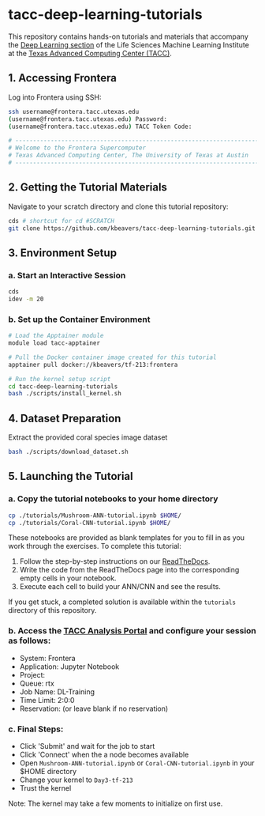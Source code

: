 # tacc-deep-learning-tutorials

This repository contains hands-on tutorials and materials that accompany the [Deep Learning section](https://life-sciences-ml-at-tacc.readthedocs.io/en/latest/section3/overview.html) of the Life Sciences Machine Learning Institute at the [Texas Advanced Computing Center (TACC)](https://tacc.utexas.edu/). 

## 1. Accessing Frontera

Log into Frontera using SSH:

```bash
ssh username@frontera.tacc.utexas.edu
(username@frontera.tacc.utexas.edu) Password: 
(username@frontera.tacc.utexas.edu) TACC Token Code:

# ------------------------------------------------------------------------------
# Welcome to the Frontera Supercomputer
# Texas Advanced Computing Center, The University of Texas at Austin
# ------------------------------------------------------------------------------
```

## 2. Getting the Tutorial Materials

Navigate to your scratch directory and clone this tutorial repository:

```bash
cds # shortcut for cd #SCRATCH
git clone https://github.com/kbeavers/tacc-deep-learning-tutorials.git
```

## 3. Environment Setup

### a. Start an Interactive Session

```bash
cds
idev -m 20
```

### b. Set up the Container Environment

```bash
# Load the Apptainer module
module load tacc-apptainer

# Pull the Docker container image created for this tutorial
apptainer pull docker://kbeavers/tf-213:frontera

# Run the kernel setup script
cd tacc-deep-learning-tutorials
bash ./scripts/install_kernel.sh
```

## 4. Dataset Preparation

Extract the provided coral species image dataset

```bash
bash ./scripts/download_dataset.sh
```

## 5. Launching the Tutorial

### a. Copy the tutorial notebooks to your home directory

```bash
cp ./tutorials/Mushroom-ANN-tutorial.ipynb $HOME/
cp ./tutorials/Coral-CNN-tutorial.ipynb $HOME/
```

These notebooks are provided as blank templates for you to fill in as you work through the exercises. To complete this tutorial:

 1. Follow the step-by-step instructions on our [ReadTheDocs](https://life-sciences-ml-at-tacc.readthedocs.io/en/latest/section3/overview.html).
 2. Write the code from the ReadTheDocs page into the corresponding empty cells in your notebook.
 3. Execute each cell to build your ANN/CNN and see the results. 

If you get stuck, a completed solution is available within the `tutorials` directory of this repository.


### b. Access the [TACC Analysis Portal](https://tap.tacc.utexas.edu/jobs/) and configure your session as follows:

 - System: Frontera
 - Application: Jupyter Notebook
 - Project: <your-allocation>
 - Queue: rtx
 - Job Name: DL-Training
 - Time Limit: 2:0:0
 - Reservation: <your-reservation> (or leave blank if no reservation)

### c. Final Steps:

 - Click 'Submit' and wait for the job to start
 - Click 'Connect' when the a node becomes available
 - Open `Mushroom-ANN-tutorial.ipynb` or `Coral-CNN-tutorial.ipynb` in your $HOME directory
 - Change your kernel to `Day3-tf-213`
 - Trust the kernel 

Note: The kernel may take a few moments to initialize on first use.